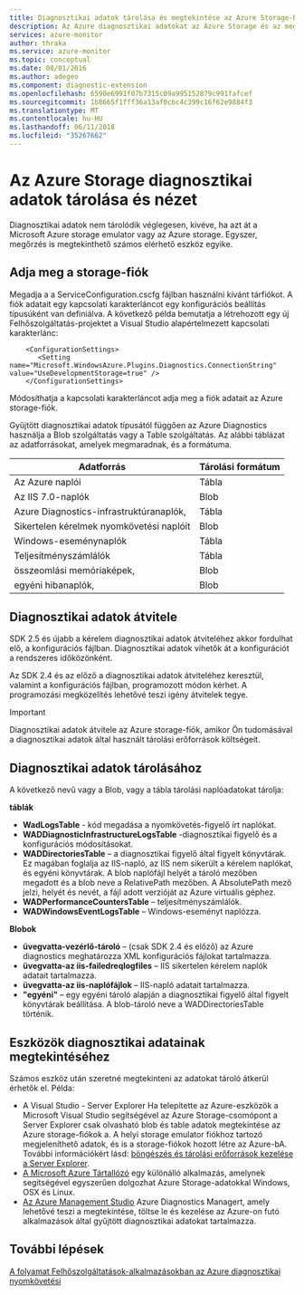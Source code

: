 ```yaml
---
title: Diagnosztikai adatok tárolása és megtekintése az Azure Storage-ban
description: Az Azure diagnosztikai adatokat az Azure Storage és az megtekintése
services: azure-monitor
author: thraka
ms.service: azure-monitor
ms.topic: conceptual
ms.date: 08/01/2016
ms.author: adegeo
ms.component: diagnostic-extension
ms.openlocfilehash: 6590e6991f07b7315c09a995152879c991fafcef
ms.sourcegitcommit: 1b8665f1fff36a13af0cbc4c399c16f62e9884f3
ms.translationtype: MT
ms.contentlocale: hu-HU
ms.lasthandoff: 06/11/2018
ms.locfileid: "35267662"
---
```

# <a name="store-and-view-diagnostic-data-in-azure-storage"></a>Az Azure Storage diagnosztikai adatok tárolása és nézet
Diagnosztikai adatok nem tárolódik véglegesen, kivéve, ha azt át a Microsoft Azure storage emulator vagy az Azure storage. Egyszer, megőrzés is megtekinthető számos elérhető eszköz egyike.

## <a name="specify-a-storage-account"></a>Adja meg a storage-fiók
Megadja a a ServiceConfiguration.cscfg fájlban használni kívánt tárfiókot. A fiók adatait egy kapcsolati karakterláncot egy konfigurációs beállítás típusúként van definiálva. A következő példa bemutatja a létrehozott egy új Felhőszolgáltatás-projektet a Visual Studio alapértelmezett kapcsolati karakterlánc:

```
    <ConfigurationSettings>
       <Setting name="Microsoft.WindowsAzure.Plugins.Diagnostics.ConnectionString" value="UseDevelopmentStorage=true" />
    </ConfigurationSettings>
```

Módosíthatja a kapcsolati karakterláncot adja meg a fiók adatait az Azure storage-fiók.

Gyűjtött diagnosztikai adatok típusától függően az Azure Diagnostics használja a Blob szolgáltatás vagy a Table szolgáltatás. Az alábbi táblázat az adatforrásokat, amelyek megmaradnak, és a formátuma.

| Adatforrás | Tárolási formátum |
| --- | --- |
| Az Azure naplói |Tábla |
| Az IIS 7.0-naplók |Blob |
| Azure Diagnostics-infrastruktúranaplók, |Tábla |
| Sikertelen kérelmek nyomkövetési naplóit |Blob |
| Windows-eseménynaplók |Tábla |
| Teljesítményszámlálók |Tábla |
| összeomlási memóriaképek, |Blob |
| egyéni hibanaplók, |Blob |

## <a name="transfer-diagnostic-data"></a>Diagnosztikai adatok átvitele
SDK 2.5 és újabb a kérelem diagnosztikai adatok átviteléhez akkor fordulhat elő, a konfigurációs fájlban. Diagnosztikai adatok vihetők át a konfigurációt a rendszeres időközönként.

Az SDK 2.4 és az előző a diagnosztikai adatok átviteléhez keresztül, valamint a konfigurációs fájlban, programozott módon kérhet. A programozási megközelítés lehetővé teszi igény átvitelek tegye.

> [!IMPORTANT]
> Diagnosztikai adatok átvitele az Azure storage-fiók, amikor Ön tudomásával a diagnosztikai adatok által használt tárolási erőforrások költségeit.
> 
> 

## <a name="store-diagnostic-data"></a>Diagnosztikai adatok tárolásához
A következő nevű vagy a Blob, vagy a tábla tárolási naplóadatokat tárolja:

**táblák**

* **WadLogsTable** - kód megadása a nyomkövetés-figyelő írt naplókat.
* **WADDiagnosticInfrastructureLogsTable** -diagnosztikai figyelő és a konfigurációs módosításokat.
* **WADDirectoriesTable** – a diagnosztikai figyelő által figyelt könyvtárak.  Ez magában foglalja az IIS-napló, az IIS nem sikerült a kérelem naplókat, és egyéni könyvtárak.  A blob naplófájl helyét a tároló mezőben megadott és a blob neve a RelativePath mezőben.  A AbsolutePath mező jelzi, helyét és nevét, a fájl adott verzióját az Azure virtuális géphez.
* **WADPerformanceCountersTable** – teljesítményszámlálók.
* **WADWindowsEventLogsTable** – Windows-eseményt naplózza.

**Blobok**

* **üvegvatta-vezérlő-tároló** – (csak SDK 2.4 és előző) az Azure diagnostics meghatározza XML konfigurációs fájlokat tartalmazza.
* **üvegvatta-az iis-failedreqlogfiles** – IIS sikertelen kérelem naplók adatait tartalmazza.
* **üvegvatta-az iis-naplófájlok** – IIS-napló adatait tartalmazza.
* **"egyéni"** – egy egyéni tároló alapján a diagnosztikai figyelő által figyelt könyvtárak beállítása.  A blob-tároló neve a WADDirectoriesTable történik.

## <a name="tools-to-view-diagnostic-data"></a>Eszközök diagnosztikai adatainak megtekintéséhez
Számos eszköz után szeretné megtekinteni az adatokat tároló átkerül érhetők el. Példa:

* A Visual Studio - Server Explorer Ha telepítette az Azure-eszközök a Microsoft Visual Studio segítségével az Azure Storage-csomópont a Server Explorer csak olvasható blob és table adatok megtekintése az Azure storage-fiókok a. A helyi storage emulator fiókhoz tartozó megjeleníthető adatok, és is a storage-fiókok hozott létre az Azure-bA. További információkért lásd: [böngészés és tárolási erőforrások kezelése a Server Explorer](../vs-azure-tools-storage-resources-server-explorer-browse-manage.md).
* [A Microsoft Azure Tártallózó](../vs-azure-tools-storage-manage-with-storage-explorer.md) egy különálló alkalmazás, amelynek segítségével egyszerűen dolgozhat Azure Storage-adatokkal Windows, OSX és Linux.
* [Az Azure Management Studio](http://www.cerebrata.com/products/azure-management-studio/introduction) Azure Diagnostics Managert, amely lehetővé teszi a megtekintése, töltse le és kezelése az Azure-on futó alkalmazások által gyűjtött diagnosztikai adatokat tartalmazza.

## <a name="next-steps"></a>További lépések
[A folyamat Felhőszolgáltatások-alkalmazásokban az Azure diagnosztikai nyomkövetési](../cloud-services/cloud-services-dotnet-diagnostics-trace-flow.md)

